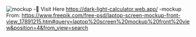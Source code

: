 
![mockup](https://user-images.githubusercontent.com/95465993/152780891-ebc53f28-2b64-41b3-bcfe-dc8f99024bfc.jpg)
-🔗 Visit Here https://dark-light-calculator.web.app/
-mockup From: https://www.freepik.com/free-psd/laptop-screen-mockup-front-view_17891215.htm#query=laptop%20screen%20mockup%20front%20view&position=4&from_view=search
